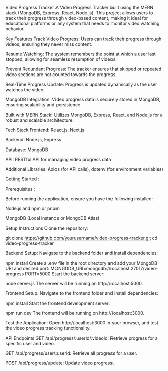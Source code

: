 Video Progress Tracker
A Video Progress Tracker built using the MERN stack (MongoDB, Express, React, Node.js). This project allows users to track their progress through video-based content, making it ideal for educational platforms or any system that needs to monitor video watching behavior.

Key Features
Track Video Progress: Users can track their progress through videos, ensuring they never miss content.

Resume Watching: The system remembers the point at which a user last stopped, allowing for seamless resumption of videos.

Prevent Redundant Progress: The tracker ensures that skipped or repeated video sections are not counted towards the progress.

Real-Time Progress Update: Progress is updated dynamically as the user watches the video.

MongoDB Integration: Video progress data is securely stored in MongoDB, ensuring scalability and persistence.

Built with MERN Stack: Utilizes MongoDB, Express, React, and Node.js for a robust and scalable architecture.

Tech Stack
Frontend: React.js, Next.js

Backend: Node.js, Express

Database: MongoDB

API: RESTful API for managing video progress data

Additional Libraries: Axios (for API calls), dotenv (for environment variables)

Getting Started : 

Prerequisites : 

Before running the application, ensure you have the following installed:

Node.js and npm or pnpm

MongoDB (Local instance or MongoDB Atlas)

Setup Instructions
Clone the repository:


git clone https://github.com/yourusername/video-progress-tracker.git
cd video-progress-tracker

Backend Setup:
Navigate to the backend folder and install dependencies:


npm install
Create a .env file in the root directory and add your MongoDB URI and desired port:
MONGODB_URI=mongodb://localhost:27017/video-progress
PORT=5000
Start the backend server:


node server.js
The server will be running on http://localhost:5000.


Frontend Setup:
Navigate to the frontend folder and install dependencies:


npm install
Start the frontend development server:

npm run dev
The frontend will be running on http://localhost:3000.

Test the Application:
Open http://localhost:3000 in your browser, and test the video progress tracking functionality.

API Endpoints
GET /api/progress/:userId/:videoId: Retrieve progress for a specific user and video.

GET /api/progress/user/:userId: Retrieve all progress for a user.

POST /api/progress/update: Update video progress.
